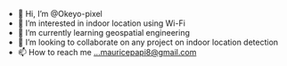 - 👋 Hi, I’m @Okeyo-pixel
- 👀 I’m interested in indoor location using Wi-Fi
- 🌱 I’m currently learning geospatial engineering
- 💞️ I’m looking to collaborate on any project on indoor location detection
- 📫 How to reach me ...mauricepapi8@gmail.com

<!---
Okeyo-pixel/Okeyo-pixel is a ✨ special ✨ repository because its `README.md` (this file) appears on your GitHub profile.
You can click the Preview link to take a look at your changes.
--->
